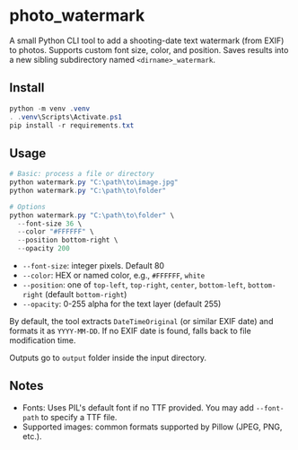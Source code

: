 # photo_watermark

A small Python CLI tool to add a shooting-date text watermark (from EXIF) to photos. Supports custom font size, color, and position. Saves results into a new sibling subdirectory named `<dirname>_watermark`.

## Install

```powershell
python -m venv .venv
. .venv\Scripts\Activate.ps1
pip install -r requirements.txt
```

## Usage

```powershell
# Basic: process a file or directory
python watermark.py "C:\path\to\image.jpg"
python watermark.py "C:\path\to\folder"

# Options
python watermark.py "C:\path\to\folder" \
  --font-size 36 \
  --color "#FFFFFF" \
  --position bottom-right \
  --opacity 200
```

- `--font-size`: integer pixels. Default 80
- `--color`: HEX or named color, e.g., `#FFFFFF`, `white`
- `--position`: one of `top-left`, `top-right`, `center`, `bottom-left`, `bottom-right` (default `bottom-right`)
- `--opacity`: 0-255 alpha for the text layer (default 255)

By default, the tool extracts `DateTimeOriginal` (or similar EXIF date) and formats it as `YYYY-MM-DD`. If no EXIF date is found, falls back to file modification time.

Outputs go to `output` folder inside the input directory.

## Notes
- Fonts: Uses PIL's default font if no TTF provided. You may add `--font-path` to specify a TTF file.
- Supported images: common formats supported by Pillow (JPEG, PNG, etc.).
